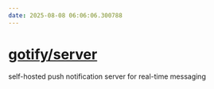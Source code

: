 ```yaml
---
date: 2025-08-08 06:06:06.300788
---
```


# [gotify/server](https://github.com/gotify/server)

self-hosted push notification server for real-time messaging